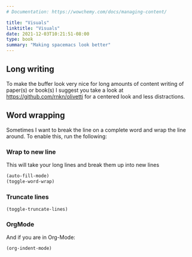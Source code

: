 ```yaml
---
# Documentation: https://wowchemy.com/docs/managing-content/

title: "Visuals"
linktitle: "Visuals"
date: 2021-12-03T10:21:51-08:00
type: book
summary: "Making spacemacs look better"
---
```


## Long writing

To make the buffer look very nice for long amounts of content writing of paper(s) or book(s) I suggest you take a look at https://github.com/rnkn/olivetti for a centered look and less distractions.

## Word wrapping

Sometimes I want to break the line on a complete word and wrap the line around. To enable this, run the following:

### Wrap to new line

This will take your long lines and break them up into new lines

```lisp
(auto-fill-mode)
(toggle-word-wrap)
```

### Truncate lines

```
(toggle-truncate-lines)
```

### OrgMode

And if you  are in  Org-Mode:

```
(org-indent-mode)
```
